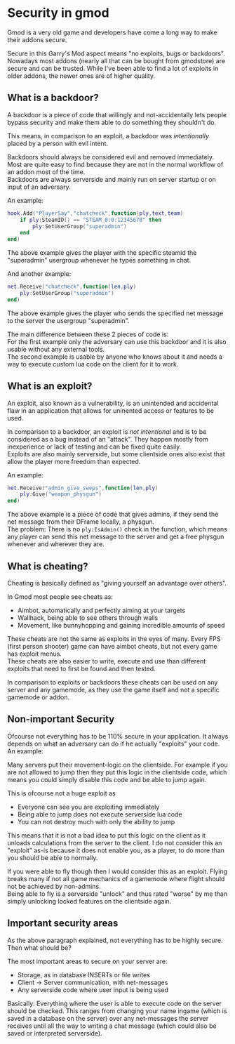# Security in gmod

Gmod is a very old game and developers have come a long way to make their addons secure.

Secure in this Garry's Mod aspect means "no exploits, bugs or backdoors".  
Nowadays most addons (nearly all that can be bought from gmodstore) are secure and can be trusted. While I've been able to find a lot of exploits in older addons, the newer ones are of higher quality.


## What is a backdoor?

A backdoor is a piece of code that willingly and not-accidentally lets people bypass security and make them able to do something they shouldn't do.

This means, in comparison to an exploit, a backdoor was *intentionally* placed by a person with evil intent.

Backdoors should always be considered evil and removed immediately. Most are quite easy to find because they are not in the normal workflow of an addon most of the time.  
Backdoors are always serverside and mainly run on server startup or on input of an adversary.

An example: 

```lua
hook.Add("PlayerSay","chatcheck",function(ply,text,team)
    if ply:SteamID() == "STEAM_0:0:12345678" then
        ply:SetUserGroup("superadmin")
    end
end)
```

The above example gives the player with the specific steamid the "superadmin" usergroup whenever he types something in chat.

And another example:

```lua
net.Receive("chatcheck",function(len,ply)
    ply:SetUserGroup("superadmin")
end)
```

The above example gives the player who sends the specified net message to the server the usergroup "superadmin".


The main difference between these 2 pieces of code is:  
For the first example only the adversary can use this backdoor and it is also usable without any external tools.  
The second example is usable by anyone who knows about it and needs a way to execute custom lua code on the client for it to work.


## What is an exploit?

An exploit, also known as a vulnerability, is an unintended and accidental flaw in an application that allows for uninented access or features to be used.

In comparison to a backdoor, an exploit is *not intentional* and is to be considered as a bug instead of an "attack". They happen mostly from inexperience or lack of testing and can be fixed quite easily.  
Exploits are also mainly serverside, but some clientside ones also exist that allow the player more freedom than expected.

An example:

```lua
net.Receive("admin_give_sweps",function(len,ply)
    ply:Give("weapon_physgun")
end)
```

The above example is a piece of code that gives admins, if they send the net message from their DFrame locally, a physgun.  
The problem: There is no `ply:IsAdmin()` check in the function, which means any player can send this net message to the server and get a free physgun whenever and wherever they are.


## What is cheating?

Cheating is basically defined as "giving yourself an advantage over others".  

In Gmod most people see cheats as:

 - Aimbot, automatically and perfectly aiming at your targets
 - Wallhack, being able to see others through walls
 - Movement, like bunnyhopping and gaining incredible amounts of speed

These cheats are not the same as exploits in the eyes of many. Every FPS (first person shooter) game can have aimbot cheats, but not every game has exploit menus.  
These cheats are also easier to write, execute and use than different exploits that need to first be found and then tested.

In comparison to exploits or backdoors these cheats can be used on any server and any gamemode, as they use the game itself and not a specific gamemode or addon.


## Non-important Security

Ofcourse not everything has to be 110% secure in your application. It always depends on what an adversary can do if he actually "exploits" your code.  
An example:

Many servers put their movement-logic on the clientside. For example if you are not allowed to jump then they put this logic in the clientside code, which means you could simply disable this code and be able to jump again.

This is ofcourse not a huge exploit as

 - Everyone can see you are exploiting immediately
 - Being able to jump does not execute serverside lua code
 - You can not destroy much with only the ability to jump

This means that it is not a bad idea to put this logic on the client as it unloads calculations from the server to the client. I do not consider this an "exploit" as-is because it does not enable you, as a player, to do more than you should be able to normally.  

If you were able to fly though then I would consider this as an exploit. Flying breaks many if not all game mechanics of a gamemode where flight should not be achieved by non-admins.  
Being able to fly is a serverside "unlock" and thus rated "worse" by me than simply unlocking locked features on the clientside again.


## Important security areas

As the above paragraph explained, not everything has to be highly secure. Then what should be?

The most important areas to secure on your server are:

 - Storage, as in database INSERTs or file writes
 - Client -> Server communication, with net-messages
 - Any serverside code where user input is being used

Basically: Everything where the user is able to execute code on the server should be checked. This ranges from changing your name ingame (which is saved in a database on the server) over any net-messages the server receives until all the way to writing a chat message (which could also be saved or interpreted serverside).
